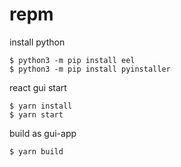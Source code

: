 # repm

install python 

```
$ python3 -m pip install eel
$ python3 -m pip install pyinstaller
```

react gui start

```
$ yarn install
$ yarn start
```

build as gui-app

```
$ yarn build
```
